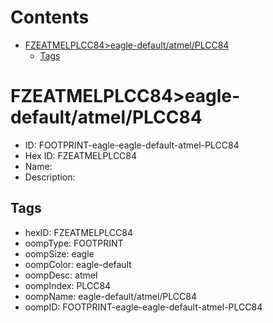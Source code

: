 



Contents
========

* [FZEATMELPLCC84>eagle-default/atmel/PLCC84](#fzeatmelplcc84eagle-defaultatmelplcc84)
	* [Tags](#tags)

# FZEATMELPLCC84>eagle-default/atmel/PLCC84

- ID: FOOTPRINT-eagle-eagle-default-atmel-PLCC84
- Hex ID: FZEATMELPLCC84
- Name: 
- Description: 

## Tags

- hexID: FZEATMELPLCC84
- oompType: FOOTPRINT
- oompSize: eagle
- oompColor: eagle-default
- oompDesc: atmel
- oompIndex: PLCC84
- oompName: eagle-default/atmel/PLCC84
- oompID: FOOTPRINT-eagle-eagle-default-atmel-PLCC84
